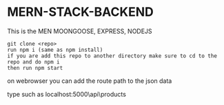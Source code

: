 # MERN-STACK-BACKEND


This is the MEN MOONGOOSE, EXPRESS, NODEJS

```
git clone <repo>
run npm i (same as npm install)
if you are add this repo to another directory make sure to cd to the repo and do npm i
then run npm start 
```
on webrowser you can add the route path to the json data

type such as localhost:5000\api\products
